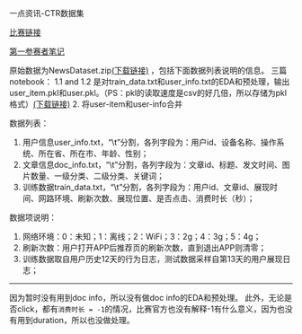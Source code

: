 一点资讯-CTR数据集

[比赛链接](https://tech.yidianzixun.com/competition/#/)

[第一参赛者笔记](https://www.logicjake.xyz/2021/09/20/%E4%B8%80%E7%82%B9%E8%B5%84%E8%AE%AF%E6%8A%80%E6%9C%AF%E7%BC%96%E7%A8%8B%E5%A4%A7%E8%B5%9BCTR%E8%B5%9B%E9%81%93-%E8%B5%9B%E5%90%8E%E6%80%BB%E7%BB%93/)

原始数据为NewsDataset.zip[(下载链接)](https://pan.baidu.com/s/134IE5zTyHK70BmcLd82N6A?pwd=u63l) ，包括下面数据列表说明的信息。
三篇notebook：
1.1 and 1.2 是对train_data.txt和user_info.txt的EDA和预处理，输出user_item.pkl和user.pkl。（PS：pkl的读取速度是csv的好几倍，所以存储为pkl格式）[(下载链接)](https://pan.baidu.com/s/1F_7R6y8kpaMaubxtGltq5A?pwd=hsky)
2. 将user-item和user-info合并

数据列表：
1. 用户信息user_info.txt，“\t”分割，各列字段为：用户id、设备名称、操作系统、所在省、所在市、年龄、性别； 
2. 文章信息doc_info.txt，“\t”分割，各列字段为：文章id、标题、发文时间、图片数量、一级分类、二级分类、关键词；
3. 训练数据train_data.txt，“\t”分割，各列字段为：用户id、文章id、展现时间、网路环境、刷新次数、展现位置、是否点击、消费时长（秒）；


数据项说明：
1. 网络环境：0：未知；1：离线；2：WiFi；3：2g；4：3g；5：4g；
2. 刷新次数：用户打开APP后推荐页的刷新次数，直到退出APP则清零；
3. 训练数据取自用户历史12天的行为日志，测试数据采样自第13天的用户展现日志；

---
因为暂时没有用到doc info，所以没有做doc info的EDA和预处理。
此外，无论是否click，都有`消费时长 = -1`的情况，比赛官方也没有解释-1有什么意义，因为也没有用到duration，所以也没做处理。
